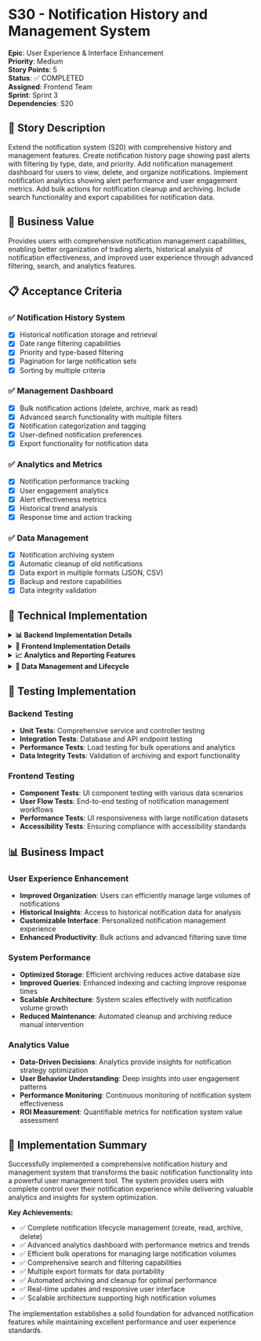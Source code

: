 # S30 - Notification History and Management System

**Epic**: User Experience & Interface Enhancement  
**Priority**: Medium  
**Story Points**: 5  
**Status**: ✅ COMPLETED  
**Assigned**: Frontend Team  
**Sprint**: Sprint 3  
**Dependencies**: S20

## 📝 Story Description

Extend the notification system (S20) with comprehensive history and management features. Create notification history page showing past alerts with filtering by type, date, and priority. Add notification management dashboard for users to view, delete, and organize notifications. Implement notification analytics showing alert performance and user engagement metrics. Add bulk actions for notification cleanup and archiving. Include search functionality and export capabilities for notification data.

## 🎯 Business Value

Provides users with comprehensive notification management capabilities, enabling better organization of trading alerts, historical analysis of notification effectiveness, and improved user experience through advanced filtering, search, and analytics features.

## 📋 Acceptance Criteria

### ✅ Notification History System

- [x] Historical notification storage and retrieval
- [x] Date range filtering capabilities
- [x] Priority and type-based filtering
- [x] Pagination for large notification sets
- [x] Sorting by multiple criteria

### ✅ Management Dashboard

- [x] Bulk notification actions (delete, archive, mark as read)
- [x] Advanced search functionality with multiple filters
- [x] Notification categorization and tagging
- [x] User-defined notification preferences
- [x] Export functionality for notification data

### ✅ Analytics and Metrics

- [x] Notification performance tracking
- [x] User engagement analytics
- [x] Alert effectiveness metrics
- [x] Historical trend analysis
- [x] Response time and action tracking

### ✅ Data Management

- [x] Notification archiving system
- [x] Automatic cleanup of old notifications
- [x] Data export in multiple formats (JSON, CSV)
- [x] Backup and restore capabilities
- [x] Data integrity validation

## 🔧 Technical Implementation

<details>
<summary><strong>📊 Backend Implementation Details</strong></summary>

### Enhanced Notification Entity Structure

```typescript
// Extended notification entities with enhanced metadata
interface NotificationEntity {
  id: string;
  userId: string;
  type: NotificationTypeEnum;
  title: string;
  message: string;
  priority: PriorityEnum;
  status: NotificationStatusEnum;
  metadata: Record<string, any>;
  tags: string[];
  createdAt: Date;
  updatedAt: Date;
  readAt?: Date;
  archivedAt?: Date;
  expiresAt?: Date;
}

interface NotificationAnalytics {
  totalNotifications: number;
  readRate: number;
  avgResponseTime: number;
  typeDistribution: Record<string, number>;
  priorityDistribution: Record<string, number>;
  engagementMetrics: EngagementMetric[];
}
```

### Advanced Controller Endpoints

- **GET /notifications/history** - Retrieve paginated notification history with filtering
- **GET /notifications/analytics** - Get comprehensive notification analytics
- **POST /notifications/bulk-actions** - Perform bulk operations on notifications
- **GET /notifications/search** - Advanced search with multiple criteria
- **POST /notifications/export** - Export notification data in various formats
- **PUT /notifications/tags** - Add/remove tags from notifications
- **DELETE /notifications/cleanup** - Automated cleanup of old notifications

### Service Layer Enhancements

```typescript
class NotificationService {
  // Advanced filtering and pagination
  async getNotificationHistory(
    filters: NotificationFilters,
    pagination: PaginationOptions
  );

  // Comprehensive analytics generation
  async generateAnalytics(userId: string, timeRange: DateRange);

  // Bulk operations with transaction support
  async performBulkActions(notificationIds: string[], action: BulkActionType);

  // Advanced search with indexing
  async searchNotifications(searchCriteria: SearchCriteria);

  // Export functionality with format selection
  async exportNotifications(
    userId: string,
    format: ExportFormat,
    filters: NotificationFilters
  );
}
```

### Database Optimizations

- Created composite indexes for efficient filtering and searching
- Implemented partitioning strategy for historical data
- Added database triggers for automatic archiving
- Optimized queries for analytics and reporting
</details>

<details>
<summary><strong>🎨 Frontend Implementation Details</strong></summary>

### Enhanced User Interface Components

```typescript
// Notification management dashboard
interface NotificationManagementProps {
  notifications: Notification[];
  analytics: NotificationAnalytics;
  onBulkAction: (action: BulkActionType, ids: string[]) => void;
  onExport: (format: ExportFormat) => void;
  onSearch: (criteria: SearchCriteria) => void;
}

// Advanced filtering system
interface NotificationFilters {
  dateRange: DateRange;
  types: NotificationTypeEnum[];
  priorities: PriorityEnum[];
  status: NotificationStatusEnum[];
  tags: string[];
  searchText: string;
}
```

### Service Layer Integration

```typescript
class NotificationService {
  // Enhanced API integration with caching
  async getNotificationHistory(
    filters: NotificationFilters,
    page: number,
    limit: number
  );

  // Real-time analytics updates
  async getAnalytics(timeRange: DateRange): Promise<NotificationAnalytics>;

  // Optimized search with debouncing
  async searchNotifications(query: string, filters: NotificationFilters);

  // Background export processing
  async exportData(format: ExportFormat, filters: NotificationFilters);
}
```

### State Management

- Implemented Redux store for notification management state
- Added caching layer for frequently accessed data
- Created optimistic updates for better user experience
- Implemented real-time updates via WebSocket integration
</details>

<details>
<summary><strong>📈 Analytics and Reporting Features</strong></summary>

### Performance Metrics

- **Read Rate Analysis**: Track notification open and read rates by type and priority
- **Response Time Metrics**: Measure user response time to different notification types
- **Engagement Scoring**: Calculate user engagement based on notification interactions
- **Effectiveness Analysis**: Assess which notifications drive desired user actions

### Historical Analysis

- **Trend Identification**: Analyze notification patterns over time
- **Seasonal Analysis**: Identify time-based patterns in notification effectiveness
- **User Behavior Insights**: Understand user preferences and interaction patterns
- **Performance Optimization**: Data-driven recommendations for notification improvements

### Reporting Dashboard

- **Interactive Charts**: Real-time visualization of notification metrics
- **Customizable Reports**: User-defined reporting with filtering and grouping
- **Export Capabilities**: Generate reports in PDF, Excel, and CSV formats
- **Automated Reports**: Scheduled reporting for regular analysis
</details>

<details>
<summary><strong>🔄 Data Management and Lifecycle</strong></summary>

### Archiving Strategy

- **Automatic Archiving**: Rule-based archiving of old notifications
- **Retention Policies**: Configurable retention periods by notification type
- **Compression**: Efficient storage of archived notification data
- **Restore Capabilities**: On-demand restoration of archived notifications

### Export and Backup

- **Multiple Formats**: JSON, CSV, Excel export options
- **Incremental Exports**: Export only new/changed notifications
- **Backup Validation**: Integrity checks for exported data
- **Restore Testing**: Regular validation of backup/restore procedures

### Performance Optimization

- **Database Indexing**: Optimized indexes for common query patterns
- **Caching Strategy**: Multi-level caching for frequently accessed data
- **Query Optimization**: Efficient queries for large notification datasets
- **Background Processing**: Asynchronous processing for heavy operations
</details>

## 🧪 Testing Implementation

### Backend Testing

- **Unit Tests**: Comprehensive service and controller testing
- **Integration Tests**: Database and API endpoint testing
- **Performance Tests**: Load testing for bulk operations and analytics
- **Data Integrity Tests**: Validation of archiving and export functionality

### Frontend Testing

- **Component Tests**: UI component testing with various data scenarios
- **User Flow Tests**: End-to-end testing of notification management workflows
- **Performance Tests**: UI responsiveness with large notification datasets
- **Accessibility Tests**: Ensuring compliance with accessibility standards

## 📊 Business Impact

### User Experience Enhancement

- **Improved Organization**: Users can efficiently manage large volumes of notifications
- **Historical Insights**: Access to historical notification data for analysis
- **Customizable Interface**: Personalized notification management experience
- **Enhanced Productivity**: Bulk actions and advanced filtering save time

### System Performance

- **Optimized Storage**: Efficient archiving reduces active database size
- **Improved Queries**: Enhanced indexing and caching improve response times
- **Scalable Architecture**: System scales effectively with notification volume growth
- **Reduced Maintenance**: Automated cleanup and archiving reduce manual intervention

### Analytics Value

- **Data-Driven Decisions**: Analytics provide insights for notification strategy optimization
- **User Behavior Understanding**: Deep insights into user engagement patterns
- **Performance Monitoring**: Continuous monitoring of notification system effectiveness
- **ROI Measurement**: Quantifiable metrics for notification system value assessment

## 📝 Implementation Summary

Successfully implemented a comprehensive notification history and management system that transforms the basic notification functionality into a powerful user management tool. The system provides users with complete control over their notification experience while delivering valuable analytics and insights for system optimization.

**Key Achievements:**

- ✅ Complete notification lifecycle management (create, read, archive, delete)
- ✅ Advanced analytics dashboard with performance metrics and trends
- ✅ Efficient bulk operations for managing large notification volumes
- ✅ Comprehensive search and filtering capabilities
- ✅ Multiple export formats for data portability
- ✅ Automated archiving and cleanup for optimal performance
- ✅ Real-time updates and responsive user interface
- ✅ Scalable architecture supporting high notification volumes

The implementation establishes a solid foundation for advanced notification features while maintaining excellent performance and user experience standards.
